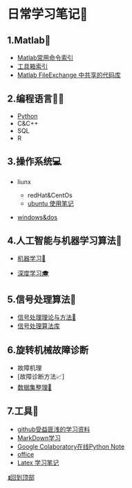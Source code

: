 # 日常学习笔记📒

## 1.Matlab📐
* [Matlab常用命令索引](./MATLAB/Common_Command_Notes.md)
* [工具箱索引](./MATLAB/ToolBoxList.md)
* [Matlab FileExchange 中共享的代码库](./MATLAB/FileExchangeLibList.md)

## 2.编程语言👨‍💻
* [Python](./Python/PythonNotes.md) 
* C&C++
* SQL
* R

## 3.操作系统💻
* liunx
  * redHat&CentOs
  * [ubuntu 使用笔记](linux/ubuntu.md)

* [windows&dos](./win/windows.md)

## 4.人工智能与机器学习算法📖
* [机器学习:book:](./DeepLearning/MLNotes.md)

* [深度学习:mortar_board:](./DeepLearning/DLNotes.md)

## 5.信号处理算法🌊
* [信号处理理论与方法:lollipop:](./SP/Signal_Processing.md)
* [信号处理算法库](https://github.com/hustcxl/SP_Lib)

## 6.旋转机械故障诊断
* 故障机理
* [故障诊断方法:chart_with_upwards_trend:]
* [数据集整理🚟](https://github.com/hustcxl/Rotating-machine-fault-data-set)
## 7.工具🔨
* [github受益匪浅的学习资料](./tools/githubNotes.md)
* [MarkDown学习](./tools/MarkDown.md)
* [Google Colaboratory在线Python Note](https://colab.research.google.com/notebooks/welcome.ipynb#scrollTo=5fCEDCU_qrC0)
* [office](./tools/office.md)  
* [Latex 学习笔记](./tools/latex.md) 

[:arrow_double_up:回到顶部](#日常学习笔记)
